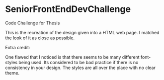 # SeniorFrontEndDevChallenge
Code Challenge for Thesis

This is the recreation of the design given into a HTML web page. I matched the look of it as close as possible.


Extra credit:

One flawed that I noticed is that there seems to be many different font-styles being used. Its considered to be bad practice if there is no consistency in your design. The styles are all over the place with no clear theme.
